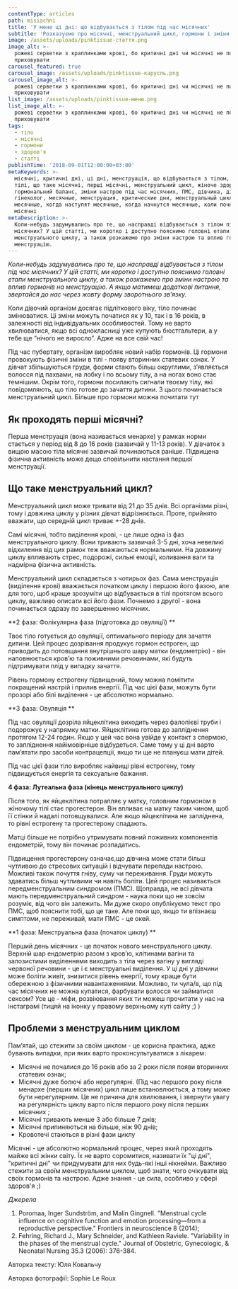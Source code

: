 ```yaml
---
contentType: articles
path: misiachni
title: 'У мене ці дні: що відбувається з тілом під час місячних'
subtitle: 'Розказуємо про місячні, менструальний цикл, гормони і зміни настрою'
image: /assets/uploads/pinktissue-стаття.png
image_alt: >-
  рожеві серветки з краплинками крові, бо критичні дні чи місячні не потрібно
  приховувати
carousel_featured: true
carousel_image: /assets/uploads/pinktissue-карусль.png
carousel_image_alt: >-
  рожеві серветки з краплинками крові, бо критичні дні чи місячні не потрібно
  приховувати
list_image: /assets/uploads/pinktissue-меню.png
list_image_alt: >-
  рожеві серветки з краплинками крові, бо критичні дні чи місячні не потрібно
  приховувати
tags:
  - тіло
  - місячні
  - гормони
  - здоров'я
  - статті
publishTime: '2018-09-01T12:00:00+03:00'
metaKeywords: >-
  місячні, критичні дні, ці дні, менструація, що відбувається з тілом, зміни в
  тілі, що таке місячні, перші місячні, менструальний цикл, жіноче здоров'я,
  гормональний баланс, зміни настрою під час місячних, ПМС, дівчина, дівчата,
  гінеколог, месячные, менструация, критические дни, менструальный цикл, первые
  месячные, когда наступят месячные, когда начнутся месячные, коли почнуться
  місячні
metaDescription: >-
  Коли-небудь задумувались про те, що насправді відбувається з тілом під час
  місячних? У цій статті, ми коротко і доступно пояснимо головні етапи
  менструального циклу, а також розкажемо про зміни настрою та вплив гормонів на
  менструацію.
---
```

_Коли-небудь задумувались про те, що насправді відбувається з тілом під час місячних? У цій статті, ми коротко і доступно пояснимо головні етапи менструального циклу, а також розкажемо про зміни настрою та вплив гормонів на менструацію. А якщо матимеш додаткові питання, звертайся до нас через жовту форму зворотнього зв’язку._

Коли дівочий організм досягає підліткового віку, тіло починає змінюватися. Ці зміни можуть початися як у 10, так і в 16 років, в залежності від індивідуальних особливостей. Тому не варто хвилюватися, якщо всі однокласниці уже купують бюстгальтери, а у тебе ще “нічого не виросло”. Адже на все свій час! 

Під час пубертату, організм виробляє новий набір гормонів. Ці гормони провокують фізичні зміни в тілі - появу вторинних статевих ознак. У дівчат збільшуються груди, форми стають більш округлими, з’являється волосся під пахвами,  на лобку і по всьому тілу, а на ногах воно стає темнішим. Окрім того, гормони посилають сигнали твоєму тілу, які повідомляють, що тіло готове до зачаття дитини. З цього починається менструальний цикл. Більше про гормони можна почитати тут

## Як проходять перші місячні?

Перша менструація (вона називається менархе) у рамках норми стається у період від 8 до 16 років (зазвичай у 11-13 років). У дівчаток з вищою масою тіла місячні зазвичай починаються раніше. Підвищена фізична активність може дещо сповільнити настання першої менструації.

## Що таке менструальний цикл?

Менструальний цикл може тривати від 21 до 35 днів. Всі організми  різні, тому і довжина циклу у різних дівчат відрізняється. Проте, прийнято вважати, що середній цикл триває +-28 днів. 

Самі місячні, тобто виділення крові, - це лише одна із фаз менструального циклу. Вони тривають зазвичай 3-5 дні, хоча невеликі відхилення від цих рамок теж вважаються нормальними. На довжину циклу впливають стрес, подорожі, сильні емоції, коливання ваги та надмірна фізична активність.

Менструальний цикл складається з чотирьох фаз. Сама менструація (виділення крові) вважається початком циклу і першою його фазою, але для того, щоб краще зрозуміти що відбувається в тілі протягом всього циклу, важливо описати всі його фази.
 Почнемо з другої - вона починається одразу по завершенню місячних.

**2 фаза: Фолікулярна фаза (підготовка до овуляції)
**

Твоє тіло готується до овуляції, оптимального періоду для зачаття дитини. Цей процес дозрівання продукує гормон естроген, що приводить до потовщання внутрішнього шару матки (ендометрію) - він наповнюється кров’ю та поживними речовинами, які будуть підтримувати плід у випадку зачаття.

Рівень гормону естрогену підвищений, тому можна помітити покращений настрій і прилив енергії. Під час цієї фази, можуть бути прозорі або білі виділення - це абсолютно нормально.

**3 фаза: Овуляція
**

Під час овуляції дозріла яйцеклітина виходить через фалопієві труби і подорожує у напрямку матки. Яйцеклітина готова до запліднення протягом 12-24 годин. Якщо у цей час вона увійде у контакт з спермою, то запліднення найімовірніше відбудеться. Саме тому у ці дні варто пам’ятати про засоби контрацепції, якщо ти ще не плануєш мати дітей.

Під час цієї фази тіло виробляє найвищі рівні естрогену, тому підвищується енергія та сексуальне бажання.

**4 фаза: Лутеальна фаза (кінець менструального циклу)** 

Після того, як яйцеклітина потрапляє у матку, головним гормоном в жіночому тілі стає прогестерон. Він впливає на матку таким чином, щоб її стінки й надалі потовщувалися. Але якщо яйцеклітина не запліднена, то рівні естрогену та прогестерону спадають.

Матці більше не потрібно утримувати повний поживних компонентів ендометрій, тому він починає розпадатись. 

Підвищення прогестерону означає,що дівчина може стати  більш чутливою до стресових ситуацій і відчувати перепади настрою. Можливі також почуття гніву, суму чи переживання. Груди можуть здаватись більш чутливими чи навіть боліти. Цей процес називається передменструальним синдромом (ПМС). Щоправда, не всі дівчата мають передменструальний синдром - наука поки що не зовсім розуміє, від чого він залежить. Ми дуже скоро опублікуємо текст про ПМС, щоб пояснити тобі, що це таке. Але поки що, якщо ти впізнаєш симптоми, не переживай, мати ПМС - це окей.

**1 фаза: Менструальна фаза (початок циклу)
**

Перший день місячних - це початок нового менструального циклу. Верхній шар ендометрію разом з кров’ю, клітинами вагіни та залозистими виділеннями виходить з тіла через вагіну у вигляді червоної речовини - це і є менструальні виділення. У ці дні у дівчини може боліти живіт, знизитися рівень енергії, тому краще бути обережною з фізичними навантаженнями. Можливо, ти чула/в, що під час місячних не можна купатися, фарбувати волосся чи займатися сексом? Усе це - міфи, розвіювання яких ти можеш прочитати у нас на інстаграмі (тицяй на іконку у правому верхньому куті сайту ;) )

## Проблеми з менструальним циклом

Пам’ятай, що стежити за своїм циклом - це корисна практика, адже бувають випадки, при яких варто проконсультуватися з лікарем:

* Місячні не почалися до 16 років або за 2 роки після появи вторинних статевих ознак;
* Місячні дуже болючі або нерегулярні.  (Під час першого року після менархе (перших місячних) цикл лише встановлюється, а тому може бути нерегулярним. Це не причина для хвилювання, і звернути увагу на регулярність циклу варто після першого року після перших місячних ;
* Місячні тривають менше 3 або більше 7 днів;
* Місячні припиняються на більше, ніж 90 днів;
* Кровотечі стаються в різні фази циклу

Місячні - це абсолютно нормальний процес, через який проходять майже всі жінки світу. Їх не варто соромитися, називати їх "ці дні", "критичні дні" чи придумувати для них будь-які інші нікнейми. Важливо стежити за своїм менструальним циклом, щоб знати, чого очікувати від своїх гормонів та настрою. Адже знання - це сила, особливо у сфері здоров'я ;)

_Джерела_

1. Poromaa, Inger Sundström, and Malin Gingnell. "Menstrual cycle influence on cognitive function and emotion processing—from a reproductive perspective." Frontiers in neuroscience 8 (2014);
2. Fehring, Richard J., Mary Schneider, and Kathleen Raviele. "Variability in the phases of the menstrual cycle." Journal of Obstetric, Gynecologic, & Neonatal Nursing 35.3 (2006): 376-384.

Авторка тексту: Юля Ковальчу

Авторка фотографії: Sophie Le Roux
